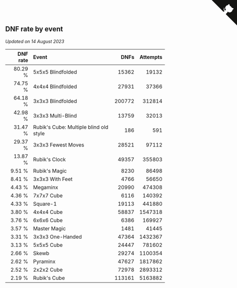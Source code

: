 ## DNF rate by event

*Updated on 14 August 2023*

| DNF rate | Event | DNFs | Attempts |
| ---: | :--- | ---: | ---: |
| 80.29 % | 5x5x5 Blindfolded | 15362 | 19132 |
| 74.75 % | 4x4x4 Blindfolded | 27931 | 37366 |
| 64.18 % | 3x3x3 Blindfolded | 200772 | 312814 |
| 42.98 % | 3x3x3 Multi-Blind | 13759 | 32013 |
| 31.47 % | Rubik's Cube: Multiple blind old style | 186 | 591 |
| 29.37 % | 3x3x3 Fewest Moves | 28521 | 97112 |
| 13.87 % | Rubik's Clock | 49357 | 355803 |
| 9.51 % | Rubik's Magic | 8230 | 86498 |
| 8.41 % | 3x3x3 With Feet | 4766 | 56650 |
| 4.43 % | Megaminx | 20990 | 474308 |
| 4.36 % | 7x7x7 Cube | 6116 | 140392 |
| 4.33 % | Square-1 | 19113 | 441880 |
| 3.80 % | 4x4x4 Cube | 58837 | 1547318 |
| 3.76 % | 6x6x6 Cube | 6386 | 169927 |
| 3.57 % | Master Magic | 1481 | 41445 |
| 3.31 % | 3x3x3 One-Handed | 47364 | 1432367 |
| 3.13 % | 5x5x5 Cube | 24447 | 781602 |
| 2.66 % | Skewb | 29274 | 1100354 |
| 2.62 % | Pyraminx | 47627 | 1817862 |
| 2.52 % | 2x2x2 Cube | 72978 | 2893312 |
| 2.19 % | Rubik's Cube | 113161 | 5163882 |


<a href="https://github.com/jonatanklosko/wca_statistics" class="github-corner" aria-label="View source on Github"><svg width="80" height="80" viewBox="0 0 250 250" style="fill:#151513; color:#fff; position: absolute; top: 0; border: 0; right: 0;" aria-hidden="true"><path d="M0,0 L115,115 L130,115 L142,142 L250,250 L250,0 Z"></path><path d="M128.3,109.0 C113.8,99.7 119.0,89.6 119.0,89.6 C122.0,82.7 120.5,78.6 120.5,78.6 C119.2,72.0 123.4,76.3 123.4,76.3 C127.3,80.9 125.5,87.3 125.5,87.3 C122.9,97.6 130.6,101.9 134.4,103.2" fill="currentColor" style="transform-origin: 130px 106px;" class="octo-arm"></path><path d="M115.0,115.0 C114.9,115.1 118.7,116.5 119.8,115.4 L133.7,101.6 C136.9,99.2 139.9,98.4 142.2,98.6 C133.8,88.0 127.5,74.4 143.8,58.0 C148.5,53.4 154.0,51.2 159.7,51.0 C160.3,49.4 163.2,43.6 171.4,40.1 C171.4,40.1 176.1,42.5 178.8,56.2 C183.1,58.6 187.2,61.8 190.9,65.4 C194.5,69.0 197.7,73.2 200.1,77.6 C213.8,80.2 216.3,84.9 216.3,84.9 C212.7,93.1 206.9,96.0 205.4,96.6 C205.1,102.4 203.0,107.8 198.3,112.5 C181.9,128.9 168.3,122.5 157.7,114.1 C157.9,116.9 156.7,120.9 152.7,124.9 L141.0,136.5 C139.8,137.7 141.6,141.9 141.8,141.8 Z" fill="currentColor" class="octo-body"></path></svg></a><style>.github-corner:hover .octo-arm{animation:octocat-wave 560ms ease-in-out}@keyframes octocat-wave{0%,100%{transform:rotate(0)}20%,60%{transform:rotate(-25deg)}40%,80%{transform:rotate(10deg)}}@media (max-width:500px){.github-corner:hover .octo-arm{animation:none}.github-corner .octo-arm{animation:octocat-wave 560ms ease-in-out}}</style>
